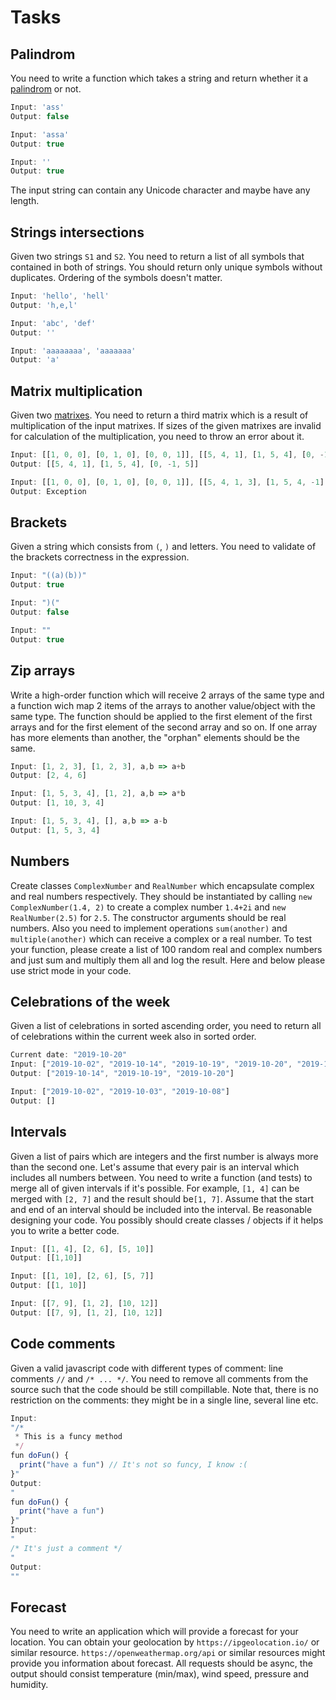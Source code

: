 # Tasks

## Palindrom
You need to write a function which takes a string and return whether it a [palindrom](https://en.wikipedia.org/wiki/Palindrome) or not.

```javascript
Input: 'ass'
Output: false

Input: 'assa'
Output: true

Input: ''
Output: true
```

The input string can contain any Unicode character and maybe have any length.

## Strings intersections
Given two strings `S1` and `S2`. You need to return a list of all symbols that contained in both of strings. You should return only unique symbols without duplicates. Ordering of the symbols doesn't matter.


```javascript
Input: 'hello', 'hell' 
Output: 'h,e,l'

Input: 'abc', 'def'
Output: ''

Input: 'aaaaaaaa', 'aaaaaaa'
Output: 'a'
```
## Matrix multiplication
Given two [matrixes](https://en.wikipedia.org/wiki/Matrix_(mathematics)). You need to return a third matrix which is a result of multiplication of the input matrixes. If sizes of the given matrixes are invalid for calculation of the multiplication, you need to throw an error about it.

```javascript
Input: [[1, 0, 0], [0, 1, 0], [0, 0, 1]], [[5, 4, 1], [1, 5, 4], [0, -1, 5]]
Output: [[5, 4, 1], [1, 5, 4], [0, -1, 5]]

Input: [[1, 0, 0], [0, 1, 0], [0, 0, 1]], [[5, 4, 1, 3], [1, 5, 4, -1], [0, -1, 5, 6], [1, 1, 1, 1]]
Output: Exception
```
## Brackets
Given a string which consists from `(`, `)` and letters. You need to validate of the brackets correctness in the expression.
```javascript
Input: "((a)(b))"
Output: true

Input: ")("
Output: false

Input: ""
Output: true
```
## Zip arrays
Write a high-order function which will receive 2 arrays of the same type and a function wich map 2 items of the arrays to another value/object with the same type. The function should be applied to the first element of the first arrays and for the first element of the second array and so on. If one array has more elements than another, the "orphan" elements should be the same. 
```javascript
Input: [1, 2, 3], [1, 2, 3], a,b => a+b
Output: [2, 4, 6]

Input: [1, 5, 3, 4], [1, 2], a,b => a*b
Output: [1, 10, 3, 4]

Input: [1, 5, 3, 4], [], a,b => a-b
Output: [1, 5, 3, 4]
```
## Numbers
Create classes `ComplexNumber` and `RealNumber` which encapsulate complex and real numbers respectively. They should be instantiated by calling `new ComplexNumber(1.4, 2)` to create a complex number `1.4+2i` and `new RealNumber(2.5)` for `2.5`. The constructor arguments should be real numbers. Also you need to implement operations `sum(another)` and `multiple(another)` which can receive a complex or a real number. To test your function, please create a list of 100 random real and complex numbers and just sum and multiply them all and log the result.
Here and below please use strict mode in your code.
## Celebrations of the week
Given a list of celebrations in sorted ascending order, you need to return all of celebrations within the current week also in sorted order.
```javascript
Current date: "2019-10-20"
Input: ["2019-10-02", "2019-10-14", "2019-10-19", "2019-10-20", "2019-10-25"]
Output: ["2019-10-14", "2019-10-19", "2019-10-20"]

Input: ["2019-10-02", "2019-10-03", "2019-10-08"]
Output: []
```
## Intervals
Given a list of pairs which are integers and the first number is always more than the second one. Let's assume that every pair is an interval which includes all numbers between. You need to write a function (and tests) to merge all of given intervals if it's possible. For example, `[1, 4]` can be merged with `[2, 7]` and the result should be`[1, 7]`. Assume that the start and end of an interval should be included into the interval.
Be reasonable designing your code. You possibly should create classes / objects if it helps you to write a better code.
```javascript
Input: [[1, 4], [2, 6], [5, 10]]
Output: [[1,10]]

Input: [[1, 10], [2, 6], [5, 7]]
Output: [[1, 10]]

Input: [[7, 9], [1, 2], [10, 12]]
Output: [[7, 9], [1, 2], [10, 12]]

```
## Code comments
Given a valid javascript code with different types of comment: line comments `//` and `/* ... */`. You need to remove all comments from the source such that the code should be still compillable. Note that, there is no restriction on the comments:
they might be in a single line, several line etc.
```javascript
Input: 
"/* 
 * This is a funcy method 
 */
fun doFun() {
  print("have a fun") // It's not so funcy, I know :(
}"
Output:
"
fun doFun() {
  print("have a fun")
}"
Input: 
"
/* It's just a comment */
"
Output:
""
```
## Forecast
You need to write an application which will provide a forecast for your location. You can obtain your geolocation by `https://ipgeolocation.io/` or similar resource. `https://openweathermap.org/api` or similar resources might provide you information about forecast. All requests should be async, the output should consist temperature (min/max), wind speed, pressure and humidity.
